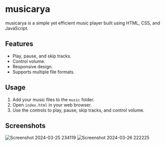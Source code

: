 # musicarya

musicarya is a simple yet efficient music player built using HTML, CSS, and JavaScript.

## Features

- Play, pause, and skip tracks.
- Control volume.
- Responsive design.
- Supports multiple file formats.

## Usage

1. Add your music files to the `music` folder.
2. Open `index.html` in your web browser.
3. Use the controls to play, pause, skip tracks, and control volume.


## Screenshots
![Screenshot 2024-03-25 234119](https://github.com/Dewarya/musicArya.github.io/assets/85952205/6fe081ea-b234-4b80-ac59-ee4cec919ebb)
![Screenshot 2024-03-26 222225](https://github.com/Dewarya/musicArya.github.io/assets/85952205/ee7f2f70-09d7-4615-a476-fd4356bc29e2)


